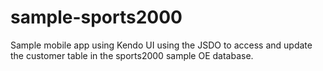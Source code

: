 # sample-sports2000
Sample mobile app using Kendo UI using the JSDO to access and update the customer table in the sports2000 sample OE database.
